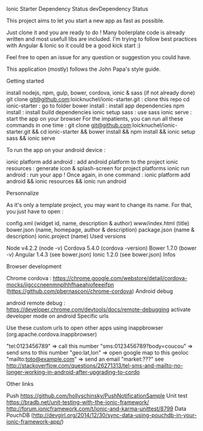 Ionic Starter
Dependency Status devDependency Status

This project aims to let you start a new app as fast as possible.

Just clone it and you are ready to do ! Many boilerplate code is already written and most usefull libs are included. I'm trying to follow best practices with Angular & Ionic so it could be a good kick start :)

Feel free to open an issue for any question or suggestion you could have.

This application (mostly) follows the John Papa's style guide.

Getting started

install nodejs, npm, gulp, bower, cordova, ionic & sass (if not already done)
git clone git@github.com:loicknuchel/ionic-starter.git : clone this repo
cd ionic-starter : go to folder
bower install : install app dependencies
npm install : install build dependencies
ionic setup sass : use sass
ionic serve : start the app on your browser
For the impatients, you can run all these commands in one time : git clone git@github.com:loicknuchel/ionic-starter.git && cd ionic-starter && bower install && npm install && ionic setup sass && ionic serve

To run the app on your android device :

ionic platform add android : add android platform to the project
ionic resources : generate icon & splash-screen for project platforms
ionic run android : run your app !
Once again, in one command : ionic platform add android && ionic resources && ionic run android

Personnalize

As it's only a template project, you may want to change its name. For that, you just have to open :

config.xml (widget id, name, description & author)
www/index.html (title)
bower.json (name, homepage, author & description)
package.json (name & description)
ionic.project (name)
Used versions

Node v4.2.2 (node -v)
Cordova 5.4.0 (cordova -version)
Bower 1.7.0 (bower -v)
Angular 1.4.3 (see bower.json)
Ionic 1.2.0 (see bower.json)
Infos

Browser development

Chrome cordova : https://chrome.google.com/webstore/detail/cordova-mocks/iigcccneenmnplhhfhaeahiofeeeifpn (https://github.com/pbernasconi/chrome-cordova)
Android debug

android remote debug : https://developer.chrome.com/devtools/docs/remote-debugging
activate developer mode on android
Specific urls

Use these custom urls to open other apps using inappbrowser (org.apache.cordova.inappbrowser)

"tel:0123456789" => call this number
"sms:0123456789?body=coucou" => send sms to this number
"geo:lat,lon" => open google map to this geoloc
"mailto:toto@example.com" => send an email
"market:???"
see http://stackoverflow.com/questions/26271313/tel-sms-and-mailto-no-longer-working-in-android-after-upgrading-to-cordo

Other links

Push
https://github.com/hollyschinsky/PushNotificationSample
Unit test
https://bradb.net/unit-testing-with-the-ionic-framework/
http://forum.ionicframework.com/t/ionic-and-karma-unittest/8799
Data
PouchDB (http://devgirl.org/2014/12/30/sync-data-using-pouchdb-in-your-ionic-framework-app/)
